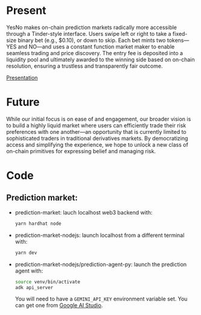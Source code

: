 # Present

YesNo makes on-chain prediction markets radically more accessible through a Tinder-style interface. Users swipe left or right to take a fixed-size binary bet (e.g., $0.10), or down to skip. Each bet mints two tokens—YES and NO—and uses a constant function market maker to enable seamless trading and price discovery. The entry fee is deposited into a liquidity pool and ultimately awarded to the winning side based on on-chain resolution, ensuring a trustless and transparently fair outcome.

[Presentation](https://github.com/oslinin/blockworks-hackathon/blob/main/docs/safebet.pptx)

# Future

While our initial focus is on ease of and engagement, our broader vision is to build a highly liquid market where users can efficiently trade their risk preferences with one another—an opportunity that is currently limited to sophisticated traders in traditional derivatives markets. By democratizing access and simplifying the experience, we hope to unlock a new class of on-chain primitives for expressing belief and managing risk.

# Code

## Prediction market:

- prediction-market: lauch localhost web3 backend with:
  ```bash
  yarn hardhat node
  ```
- prediction-market-nodejs: launch localhost from a different terminal with:
  ```bash
  yarn dev
  ```
- prediction-market-nodejs/prediction-agent-py: launch the prediction agent with:
  ```bash
  source venv/bin/activate
  adk api_server
  ```
  You will need to have a `GEMINI_API_KEY` environment variable set. You can get one from [Google AI Studio](https://aistudio.google.com/app/apikey).